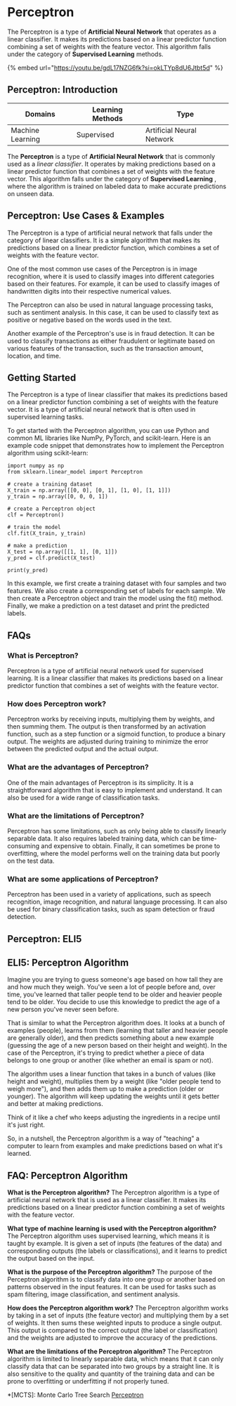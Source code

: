 # Perceptron

The Perceptron is a type of **Artificial Neural Network** that operates as a linear classifier. It makes its predictions based on a linear predictor function combining a set of weights with the feature vector. This algorithm falls under the category of **Supervised Learning** methods.

{% embed url="https://youtu.be/gdL17NZG6fk?si=okLTYp8dU6Jtbt5d" %}

## Perceptron: Introduction

| Domains          | Learning Methods | Type                      |
| ---------------- | ---------------- | ------------------------- |
| Machine Learning | Supervised       | Artificial Neural Network |

The **Perceptron** is a type of **Artificial Neural Network** that is commonly used as a _linear classifier_. It operates by making predictions based on a linear predictor function that combines a set of weights with the feature vector. This algorithm falls under the category of **Supervised Learning** , where the algorithm is trained on labeled data to make accurate predictions on unseen data.

## Perceptron: Use Cases & Examples

The Perceptron is a type of artificial neural network that falls under the category of linear classifiers. It is a simple algorithm that makes its predictions based on a linear predictor function, which combines a set of weights with the feature vector.

One of the most common use cases of the Perceptron is in image recognition, where it is used to classify images into different categories based on their features. For example, it can be used to classify images of handwritten digits into their respective numerical values.

The Perceptron can also be used in natural language processing tasks, such as sentiment analysis. In this case, it can be used to classify text as positive or negative based on the words used in the text.

Another example of the Perceptron's use is in fraud detection. It can be used to classify transactions as either fraudulent or legitimate based on various features of the transaction, such as the transaction amount, location, and time.

## Getting Started

The Perceptron is a type of linear classifier that makes its predictions based on a linear predictor function combining a set of weights with the feature vector. It is a type of artificial neural network that is often used in supervised learning tasks.

To get started with the Perceptron algorithm, you can use Python and common ML libraries like NumPy, PyTorch, and scikit-learn. Here is an example code snippet that demonstrates how to implement the Perceptron algorithm using scikit-learn:

```
import numpy as np
from sklearn.linear_model import Perceptron

# create a training dataset
X_train = np.array([[0, 0], [0, 1], [1, 0], [1, 1]])
y_train = np.array([0, 0, 0, 1])

# create a Perceptron object
clf = Perceptron()

# train the model
clf.fit(X_train, y_train)

# make a prediction
X_test = np.array([[1, 1], [0, 1]])
y_pred = clf.predict(X_test)

print(y_pred)

```

In this example, we first create a training dataset with four samples and two features. We also create a corresponding set of labels for each sample. We then create a Perceptron object and train the model using the fit() method. Finally, we make a prediction on a test dataset and print the predicted labels.

## FAQs

### What is Perceptron?

Perceptron is a type of artificial neural network used for supervised learning. It is a linear classifier that makes its predictions based on a linear predictor function that combines a set of weights with the feature vector.

### How does Perceptron work?

Perceptron works by receiving inputs, multiplying them by weights, and then summing them. The output is then transformed by an activation function, such as a step function or a sigmoid function, to produce a binary output. The weights are adjusted during training to minimize the error between the predicted output and the actual output.

### What are the advantages of Perceptron?

One of the main advantages of Perceptron is its simplicity. It is a straightforward algorithm that is easy to implement and understand. It can also be used for a wide range of classification tasks.

### What are the limitations of Perceptron?

Perceptron has some limitations, such as only being able to classify linearly separable data. It also requires labeled training data, which can be time- consuming and expensive to obtain. Finally, it can sometimes be prone to overfitting, where the model performs well on the training data but poorly on the test data.

### What are some applications of Perceptron?

Perceptron has been used in a variety of applications, such as speech recognition, image recognition, and natural language processing. It can also be used for binary classification tasks, such as spam detection or fraud detection.

## Perceptron: ELI5

## ELI5: Perceptron Algorithm

Imagine you are trying to guess someone's age based on how tall they are and how much they weigh. You've seen a lot of people before and, over time, you've learned that taller people tend to be older and heavier people tend to be older. You decide to use this knowledge to predict the age of a new person you've never seen before.

That is similar to what the Perceptron algorithm does. It looks at a bunch of examples (people), learns from them (learning that taller and heavier people are generally older), and then predicts something about a new example (guessing the age of a new person based on their height and weight). In the case of the Perceptron, it's trying to predict whether a piece of data belongs to one group or another (like whether an email is spam or not).

The algorithm uses a linear function that takes in a bunch of values (like height and weight), multiplies them by a weight (like "older people tend to weigh more"), and then adds them up to make a prediction (older or younger). The algorithm will keep updating the weights until it gets better and better at making predictions.

Think of it like a chef who keeps adjusting the ingredients in a recipe until it's just right.

So, in a nutshell, the Perceptron algorithm is a way of "teaching" a computer to learn from examples and make predictions based on what it's learned.

## FAQ: Perceptron Algorithm

**What is the Perceptron algorithm?** The Perceptron algorithm is a type of artificial neural network that is used as a linear classifier. It makes its predictions based on a linear predictor function combining a set of weights with the feature vector.

**What type of machine learning is used with the Perceptron algorithm?** The Perceptron algorithm uses supervised learning, which means it is taught by example. It is given a set of inputs (the features of the data) and corresponding outputs (the labels or classifications), and it learns to predict the output based on the input.

**What is the purpose of the Perceptron algorithm?** The purpose of the Perceptron algorithm is to classify data into one group or another based on patterns observed in the input features. It can be used for tasks such as spam filtering, image classification, and sentiment analysis.

**How does the Perceptron algorithm work?** The Perceptron algorithm works by taking in a set of inputs (the feature vector) and multiplying them by a set of weights. It then sums these weighted inputs to produce a single output. This output is compared to the correct output (the label or classification) and the weights are adjusted to improve the accuracy of the predictions.

**What are the limitations of the Perceptron algorithm?** The Perceptron algorithm is limited to linearly separable data, which means that it can only classify data that can be separated into two groups by a straight line. It is also sensitive to the quality and quantity of the training data and can be prone to overfitting or underfitting if not properly tuned.

\*\[MCTS]: Monte Carlo Tree Search [Perceptron](https://serp.ai/perceptron/)

